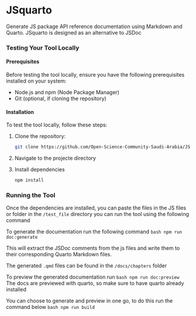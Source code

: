 # JSquarto
Generate JS package API reference documentation using Markdown and Quarto. JSquarto is designed as an alternative to JSDoc



### Testing Your Tool Locally

#### Prerequisites
Before testing the tool locally, ensure you have the following prerequisites installed on your system:
- Node.js and npm (Node Package Manager)
- Git (optional, if cloning the repository)

#### Installation
To test the tool locally, follow these steps:

1. Clone the repository:
   ```bash
   git clone https://github.com/Open-Science-Community-Saudi-Arabia/JSquarto
   ```
2. Navigate to the projecte directory

3. Install dependencies 
    ```bash
    npm install
    ```

### Running the Tool
Once the dependencies are installed, you can paste the files in the JS files or folder in the `/test_file` directory you can run the tool using the following command
    
To generate the documentation run the following command
    ```bash
    npm run doc:generate
    ```

This will extract the JSDoc comments from the js files and write them to their corresponding Quarto Markdown files.

The generated `.qmd` files can be found in the `/docs/chapters` folder


To preview the generated documentation run 
    ```bash
    npm run doc:preview
    ```
The docs are previewed with quarto, so make sure to have quarto already installed


You can choose to generate and preview in one go, to do this run the command below
    ```bash
    npm run build
    ```



